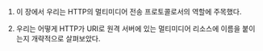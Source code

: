 1. 이 장에서 우리는 HTTP의 멀티미디어 전송 프로토콜로서의 역할에 주목했다.

2. 우리는 어떻게 HTTP가 URI로 원격 서버에 있는 멀티미디어 리소스에 이름을 붙이는지 개략적으로 살펴보았다.
